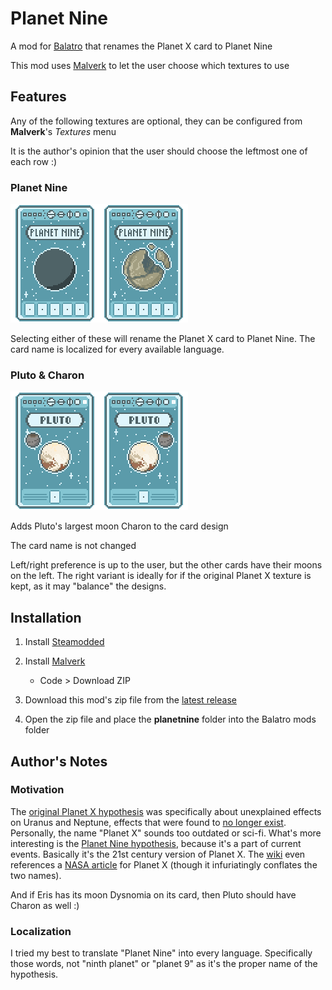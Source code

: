 # Planet Nine

A mod for [Balatro](https://store.steampowered.com/app/2379780/Balatro/) that renames the Planet X card to Planet Nine

This mod uses [Malverk](https://github.com/Eremel/Malverk) to let the user choose which textures to use


## Features

Any of the following textures are optional, they can be configured from **Malverk**'s *Textures* menu

It is the author's opinion that the user should choose the leftmost one of each row :)

### Planet Nine

![Planet Nine - Retexture](assets/2x/planetnine_retexture.png)![Planet Nine - Name Only](assets/2x/planetnine_nameonly.png)

Selecting either of these will rename the Planet X card to Planet Nine. The card name is localized for every available language.

### Pluto & Charon

![Pluto & Charon (Left)](assets/2x/pluto_charon_l.png)![Pluto & Charon (Right)](assets/2x/pluto_charon_r.png)

Adds Pluto's largest moon Charon to the card design

The card name is not changed

Left/right preference is up to the user, but the other cards have their moons on the left. The right variant is ideally for if the original Planet X texture is kept, as it may "balance" the designs.


## Installation

1. Install [Steamodded](https://github.com/Steamodded/smods)

2. Install [Malverk](https://github.com/Eremel/Malverk)

    * Code > Download ZIP

3. Download this mod's zip file from the [latest release](https://github.com/DarkAutumn2618/balatro-planetnine/releases)

4. Open the zip file and place the **planetnine** folder into the Balatro mods folder


## Author's Notes

### Motivation

The [original Planet X hypothesis](https://en.wikipedia.org/wiki/Planets_beyond_Neptune#Planet_X) was specifically about unexplained effects on Uranus and Neptune, effects that were found to [no longer exist](https://en.wikipedia.org/wiki/Planets_beyond_Neptune#Planet_X_disproved). Personally, the name "Planet X" sounds too outdated or sci-fi. What's more interesting is the [Planet Nine hypothesis](https://en.wikipedia.org/wiki/Planet_Nine), because it's a part of current events. Basically it's the 21st century version of Planet X. The [wiki](https://balatrogame.fandom.com/wiki/Planet_Cards#Trivia) even references a [NASA article](https://science.nasa.gov/solar-system/planet-x/) for Planet X (though it infuriatingly conflates the two names).

And if Eris has its moon Dysnomia on its card, then Pluto should have Charon as well :)

### Localization

I tried my best to translate "Planet Nine" into every language. Specifically those words, not "ninth planet" or "planet 9" as it's the proper name of the hypothesis.
